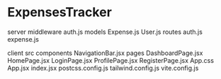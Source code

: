# ExpensesTracker

server 
    middleware
        auth.js
    models
        Expense.js
        User.js
    routes
        auth.js
        expense.js


client 
    src
        components 
            NavigationBar.jsx
        pages
            DashboardPage.jsx
            HomePage.jsx
            LoginPage.jsx
            ProfilePage.jsx
            RegisterPage.jsx
        App.css
        App.jsx
        index.jsx
    postcss.config.js
    tailwind.config.js
    vite.config.js 